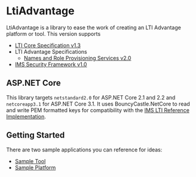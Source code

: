# LtiAdvantage

LtiAdvantage is a library to ease the work of creating an LTI Advantage platform or tool. This version supports

- [LTI Core Specification v1.3](https://www.imsglobal.org/spec/lti/v1p3/)
- LTI Advantage Specifications
  - [Names and Role Provisioning Services v2.0](https://www.imsglobal.org/spec/lti-nrps/v2p0)
- [IMS Security Framework v1.0](https://www.imsglobal.org/spec/security/v1p0/)

## ASP.NET Core

This library targets `netstandard2.0` for ASP.NET Core 2.1 and 2.2 and `netcoreapp3.1` for ASP.NET Core 3.1.
It uses BouncyCastle.NetCore to read and write PEM formatted keys
for compatibility with the [IMS LTI Reference Implementation](https://github.com/IMSGlobal/lti-reference-implementation).

## Getting Started

There are two sample applications you can reference for ideas:
- [Sample Tool](https://github.com/andyfmiller/LtiAdvantageTool)
- [Sample Platform](https://github.com/andyfmiller/LtiAdvantagePlatform)
